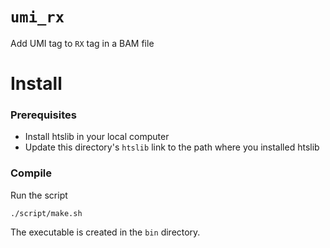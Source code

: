 
# `umi_rx`

Add UMI tag to `RX` tag in a BAM file

# Install

### Prerequisites

- Install htslib in your local computer
- Update this directory's `htslib` link to the path where you installed htslib

### Compile

Run the script
```
./script/make.sh
```

The executable is created in the `bin` directory.
